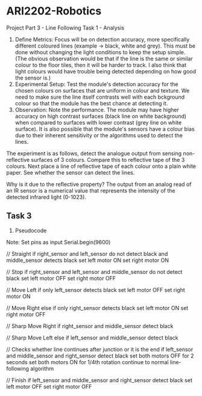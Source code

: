 # ARI2202-Robotics

Project Part 3 - Line Following
Task 1 - Analysis

1. Define Metrics: Focus will be on detection accuracy, more specifically different coloured lines (example -> black, white and grey). This must be done without changing the light conditions to keep the setup simple. (The obvious observation would be that if the line is the same or similar colour to the floor tiles, then it will be harder to track. I also think that light colours would have trouble being detected depending on how good the sensor is.)
2. Experimental Setup: Test the module's detection accuracy for the chosen colours on surfaces that are uniform in colour and texture. We need to make sure the line itself contrasts well with each bckground colour so that the module has the best chance at detecting it.
3. Observation: Note the performance. The module may have higher accuracy on high contrast surfaces (black line on white background) when compared to surfaces with lower contrast (grey line on white surface). It is also possible that the module's sensors have a colour bias due to their inherent sensitivity or the algorithms used to detect the lines.

The experiment is as follows, detect the analogue output from sensing non-reflective surfaces of 3 colours. Compare this to reflective tape of the 3 colours. Next place a line of reflective tape of each colour onto a plain white paper. See whether the sensor can detect the lines.

Why is it due to the reflective property?
The output from an analog read of an IR sensor is a numerical value that represents the intensity of the detected infrared light (0-1023).


## Task 3 

1. Pseudocode

Note: Set pins as input 
      Serial.begin(9600)

// Straight
if right_sensor and left_sensor do not detect black and middle_sensor detects black
  set left motor ON
  set right motor ON

// Stop
if right_sensor and left_sensor and middle_sensor do not detect black
  set left motor OFF
  set right motor OFF

// Move Left
if only left_sensor detects black
  set left motor OFF
  set right motor ON

// Move Right
else if only right_sensor detects black
  set left motor ON
  set right motor OFF

// Sharp Move Right
if right_sensor and middle_sensor detect black

// Sharp Move Left
else if left_sensor and middle_sensor detect black

// Checks whether line continues after junction or it is the end
if left_sensor and middle_sensor and right_sensor detect black
  set both motors OFF for 2 seconds
  set both motors ON for 1/4th rotation
  continue to normal line-following algorithm

// Finish
if left_sensor and middle_sensor and right_sensor detect black
set left motor OFF
set right motor OFF
